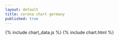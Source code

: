 ```yaml
---
layout: default
title: corona chart germany
published: true
---
```

{% include chart_data.js %}
{% include chart.html %}
